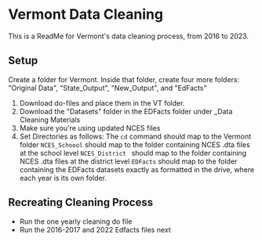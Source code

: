 
# Vermont Data Cleaning

This is a ReadMe for Vermont's data cleaning process, from 2016 to 2023.


## Setup
Create a folder for Vermont. Inside that folder, create four more folders: 
"Original Data", "State_Output", "New_Output", and "EdFacts"

1. Download do-files and place them in the VT folder.
2. Download the "Datasets" folder in the EDFacts folder under _Data Cleaning Materials
3. Make sure you're using updated NCES files 
4. Set Directories as follows:
The `cd` command should map to the Vermont folder
`NCES_Schoool` should map to the folder containing NCES .dta files at the school level
`NCES_District ` should map to the folder containing NCES .dta files at the district level
`EDFacts` should map to the folder containing the EDFacts datasets exactly as formatted in the drive, where each year is its own folder.

## Recreating Cleaning Process
- Run the one yearly cleaning do file
- Run the 2016-2017 and 2022 Edfacts files next 
```










